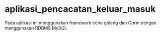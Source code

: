# aplikasi_pencacatan_keluar_masuk


Pada aplikasi ini menggunakan framework echo golang dan Gorm dengan menggunakan RDBMS MySQL